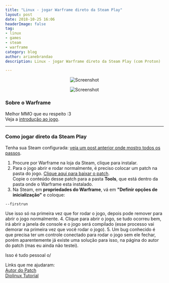 ```yaml
---
title: "Linux - jogar Warframe direto da Steam Play"
layout: post
date: 2018-10-25 16:06
headerImage: false
tag:
- linux
- games
- steam
- warframe
category: blog
author: arianebrandao
description: Linux - jogar Warframe direto da Steam Play (com Proton)

---
```


<p align="center"><img data-src="{{ site.url }}/assets/images/posts/linux-jogar-warframe/1.jpg" class="lazyload" alt="Screenshot" /></p>
<noscript>
	<p align="center"><img src="{{ site.url }}/assets/images/posts/linux-jogar-warframe/1.jpg" alt="Screenshot" /></p>
</noscript>

### Sobre o Warframe

Melhor MMO que eu respeito :3  
Veja a [introdução ao jogo](https://www.warframe.com/pt-br/game/quickstart).

---

### Como jogar direto da Steam Play

Tenha sua Steam configurada: [veja um post anterior onde mostro todos os passos](https://arianebrandao.github.io/linux-steam-play/).

1. Procure por Warframe na loja da Steam, clique para instalar.  
2. Para o jogo abrir e rodar normalmente, é preciso colocar um patch na pasta do jogo.
[Clique aqui para baixar o patch](https://drive.google.com/open?id=1UUmS1cI_QKGc2rWGb3UlRS80FYg2dkgZ).  
Copie o conteúdo desse patch para a pasta **Tools**, que está dentro da pasta onde o Warframe esta instalado.
3. Na Steam, em **propriedades do Warframe**, vá em **"Definir opções de inicialização"** e coloque:  
```
--firstrun
```
Use isso só na primeira vez que for rodar o jogo, depois pode remover para abrir o jogo normalmente.
4. Clique para abrir o jogo, se tudo ocorreu bem, irá abrir a janela de console e o jogo será compilado (esse processo vai demorar na primeira vez que você rodar o jogo).
5. Um bug conhecido é que precisa ter um controle conectado para rodar o jogo sem ele fechar, porém aparentemente já existe uma solução para isso, na página do autor do patch (mas eu ainda não testei).

Isso é tudo pessoal o/

Links que me ajudaram:  
[Autor do Patch](https://gitlab.com/GloriousEggroll/warframe-linux/issues/43)  
[Diolinux Tutorial](https://www.youtube.com/watch?v=Ciri6lgd6FA)